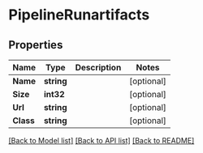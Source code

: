 # PipelineRunartifacts

## Properties

Name | Type | Description | Notes
------------ | ------------- | ------------- | -------------
**Name** | **string** |  | [optional] 
**Size** | **int32** |  | [optional] 
**Url** | **string** |  | [optional] 
**Class** | **string** |  | [optional] 

[[Back to Model list]](../README.md#documentation-for-models) [[Back to API list]](../README.md#documentation-for-api-endpoints) [[Back to README]](../README.md)


